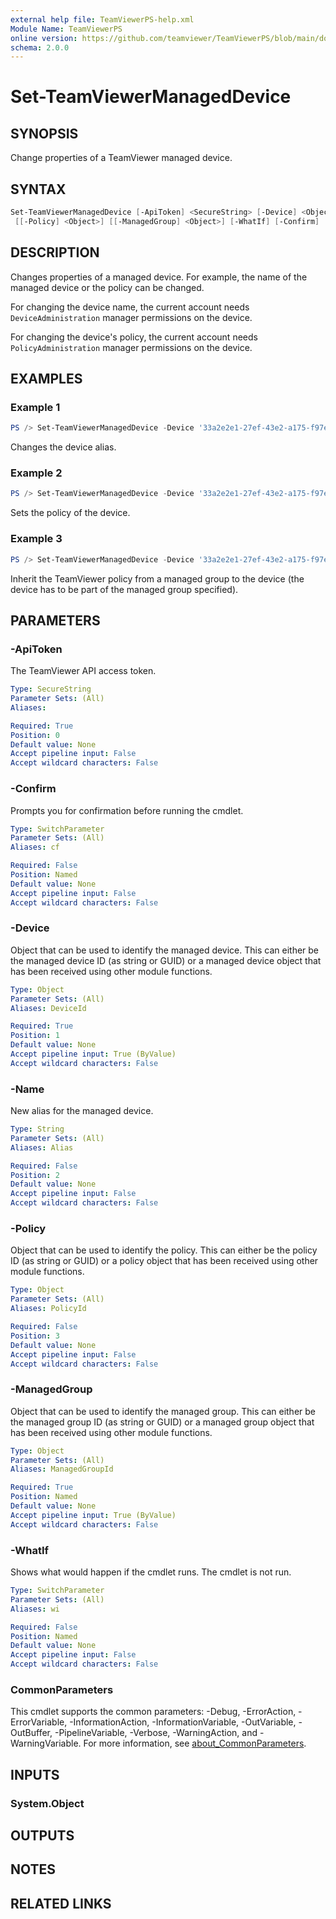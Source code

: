 ```yaml
---
external help file: TeamViewerPS-help.xml
Module Name: TeamViewerPS
online version: https://github.com/teamviewer/TeamViewerPS/blob/main/docs/commands/Set-TeamViewerManagedDevice.md
schema: 2.0.0
---
```


# Set-TeamViewerManagedDevice

## SYNOPSIS

Change properties of a TeamViewer managed device.

## SYNTAX

```powershell
Set-TeamViewerManagedDevice [-ApiToken] <SecureString> [-Device] <Object> [[-Name] <String>]
 [[-Policy] <Object>] [[-ManagedGroup] <Object>] [-WhatIf] [-Confirm] [<CommonParameters>]
```

## DESCRIPTION

Changes properties of a managed device. For example, the name of the managed
device or the policy can be changed.

For changing the device name, the current account needs `DeviceAdministration`
manager permissions on the device.

For changing the device's policy, the current account needs
`PolicyAdministration` manager permissions on the device.

## EXAMPLES

### Example 1

```powershell
PS /> Set-TeamViewerManagedDevice -Device '33a2e2e1-27ef-43e2-a175-f97ee0344033' -Name 'My Device'
```

Changes the device alias.

### Example 2

```powershell
PS /> Set-TeamViewerManagedDevice -Device '33a2e2e1-27ef-43e2-a175-f97ee0344033' -Policy '63351a3e-3077-41ae-9f66-b38a61965485'
```

Sets the policy of the device.

### Example 3

```powershell
PS /> Set-TeamViewerManagedDevice -Device '33a2e2e1-27ef-43e2-a175-f97ee0344033' -ManagedGroup '730ee15a-1ea4-4d80-9cfe-5a01709d0a2f'
```

Inherit the TeamViewer policy from a managed group to the device (the device has to be part of the managed group specified).

## PARAMETERS

### -ApiToken

The TeamViewer API access token.

```yaml
Type: SecureString
Parameter Sets: (All)
Aliases:

Required: True
Position: 0
Default value: None
Accept pipeline input: False
Accept wildcard characters: False
```

### -Confirm

Prompts you for confirmation before running the cmdlet.

```yaml
Type: SwitchParameter
Parameter Sets: (All)
Aliases: cf

Required: False
Position: Named
Default value: None
Accept pipeline input: False
Accept wildcard characters: False
```

### -Device

Object that can be used to identify the managed device.
This can either be the managed device ID (as string or GUID) or a managed device
object that has been received using other module functions.

```yaml
Type: Object
Parameter Sets: (All)
Aliases: DeviceId

Required: True
Position: 1
Default value: None
Accept pipeline input: True (ByValue)
Accept wildcard characters: False
```

### -Name

New alias for the managed device.

```yaml
Type: String
Parameter Sets: (All)
Aliases: Alias

Required: False
Position: 2
Default value: None
Accept pipeline input: False
Accept wildcard characters: False
```

### -Policy

Object that can be used to identify the policy.
This can either be the policy ID (as string or GUID) or a policy object that has
been received using other module functions.

```yaml
Type: Object
Parameter Sets: (All)
Aliases: PolicyId

Required: False
Position: 3
Default value: None
Accept pipeline input: False
Accept wildcard characters: False
```

### -ManagedGroup

Object that can be used to identify the managed group.
This can either be the managed group ID (as string or GUID) or a managed group
object that has been received using other module functions.

```yaml
Type: Object
Parameter Sets: (All)
Aliases: ManagedGroupId

Required: True
Position: Named
Default value: None
Accept pipeline input: True (ByValue)
Accept wildcard characters: False
```

### -WhatIf

Shows what would happen if the cmdlet runs.
The cmdlet is not run.

```yaml
Type: SwitchParameter
Parameter Sets: (All)
Aliases: wi

Required: False
Position: Named
Default value: None
Accept pipeline input: False
Accept wildcard characters: False
```

### CommonParameters

This cmdlet supports the common parameters: -Debug, -ErrorAction, -ErrorVariable, -InformationAction, -InformationVariable, -OutVariable, -OutBuffer, -PipelineVariable, -Verbose, -WarningAction, and -WarningVariable. For more information, see [about_CommonParameters](http://go.microsoft.com/fwlink/?LinkID=113216).

## INPUTS

### System.Object

## OUTPUTS

## NOTES

## RELATED LINKS
